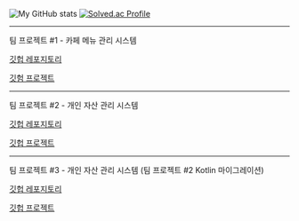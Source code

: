 ![My GitHub stats](https://github-readme-stats.vercel.app/api?username=Kimgooner)
[![Solved.ac Profile](http://mazassumnida.wtf/api/v2/generate_badge?boj=whitedoggy)](https://solved.ac/whitedoggy/)

---

팀 프로젝트 #1 - 카페 메뉴 관리 시스템

[깃헙 레포지토리](https://github.com/prgrms-be-devcourse/NBE6-8-1-Thirteam)

[깃험 프로젝트](https://github.com/users/Kimgooner/projects/3)

---

팀 프로젝트 #2 - 개인 자산 관리 시스템

[깃헙 레포지토리](https://github.com/prgrms-be-devcourse/NBE6-8-2-Team02)

[깃헙 프로젝트](https://github.com/orgs/prgrms-be-devcourse/projects/235) 

---

팀 프로젝트 #3 - 개인 자산 관리 시스템 (팀 프로젝트 #2 Kotlin 마이그레이션)

[깃헙 레포지토리](https://github.com/prgrms-be-devcourse/NBE6-8-3-Team02)

[깃헙 프로젝트](https://github.com/orgs/prgrms-be-devcourse/projects/255) 

